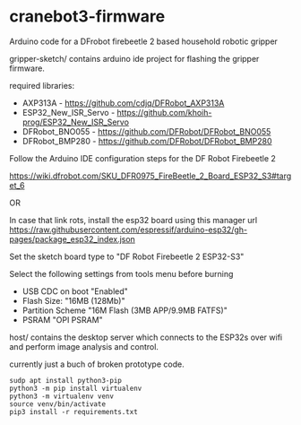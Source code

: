 # cranebot3-firmware
Arduino code for a DFrobot firebeetle 2 based household robotic gripper


gripper-sketch/ contains arduino ide project for flashing the gripper firmware.

required libraries:

 - AXP313A - https://github.com/cdjq/DFRobot_AXP313A
 - ESP32_New_ISR_Servo - https://github.com/khoih-prog/ESP32_New_ISR_Servo
 - DFRobot_BNO055 - https://github.com/DFRobot/DFRobot_BNO055
 - DFRobot_BMP280 - https://github.com/DFRobot/DFRobot_BMP280


Follow the Arduino IDE configuration steps for the DF Robot Firebeetle 2

  https://wiki.dfrobot.com/SKU_DFR0975_FireBeetle_2_Board_ESP32_S3#target_6

OR

  In case that link rots, install the esp32 board using this manager url https://raw.githubusercontent.com/espressif/arduino-esp32/gh-pages/package_esp32_index.json
  
  Set the sketch board type to "DF Robot Firebeetle 2 ESP32-S3"
  
  Select the following settings from tools menu before burning
	
 - USB CDC on boot "Enabled"
 - Flash Size: "16MB (128Mb)"
 - Partition Scheme "16M Flash (3MB APP/9.9MB FATFS)"
 - PSRAM "OPI PSRAM"

host/ contains the desktop server which connects to the ESP32s over wifi and perform image analysis and control.

currently just a buch of broken prototype code.

    sudp apt install python3-pip
    python3 -m pip install virtualenv
    python3 -m virtualenv venv
    source venv/bin/activate
    pip3 install -r requirements.txt
